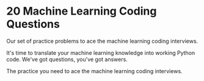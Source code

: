 # 20 Machine Learning Coding Questions
Our set of practice problems to ace the machine learning coding interviews.

It's time to translate your machine learning knowledge into working Python code.
We've got questions, you've got answers.

The practice you need to ace the machine learning coding interviews.

